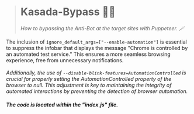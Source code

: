 > # **Kasada-Bypass** 🐋✨
> 
> *How to bypassing the Anti-Bot at the target sites with Puppeteer. 🪄*
> 
The inclusion of `ignore_default_args=["--enable-automation"]` is essential to suppress the infobar that displays the message "Chrome is controlled by an automated test service." This ensures a more seamless browsing experience, free from unnecessary notifications.
<br><br>
*Additionally, the use of `--disable-blink-features=AutomationControlled` is crucial for properly setting the AutomationControlled property of the browser to null. This adjustment is key to maintaining the integrity of automated interactions by preventing the detection of browser automation.*

##### The code is located within the "index.js" file.
